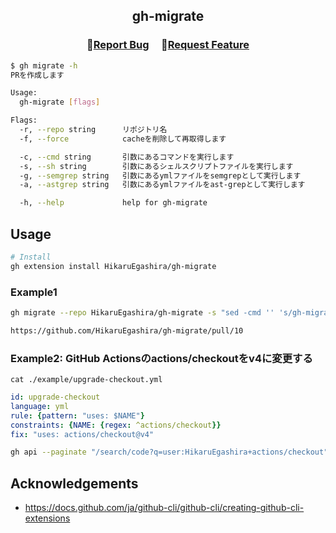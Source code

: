 <h2 align="center">
    <p align="center">gh-migrate</p>
</h2>

<h3 align="center">
🔹<a  href="https://github.com/HikaruEgashira/gh-migrate/issues">Report Bug</a> &nbsp; &nbsp;
🔹<a  href="https://github.com/HikaruEgashira/gh-migrate/issues">Request Feature</a>
</h3>

```bash
$ gh migrate -h
PRを作成します

Usage:
  gh-migrate [flags]

Flags:
  -r, --repo string      リポジトリ名
  -f, --force            cacheを削除して再取得します

  -c, --cmd string       引数にあるコマンドを実行します
  -s, --sh string        引数にあるシェルスクリプトファイルを実行します
  -g, --semgrep string   引数にあるymlファイルをsemgrepとして実行します
  -a, --astgrep string   引数にあるymlファイルをast-grepとして実行します

  -h, --help             help for gh-migrate
```

## Usage

```bash
# Install
gh extension install HikaruEgashira/gh-migrate
```

### Example1

```bash
gh migrate --repo HikaruEgashira/gh-migrate -s "sed -cmd '' 's/gh-migrate/gh-migrate2/g' README.md"

https://github.com/HikaruEgashira/gh-migrate/pull/10
```

### Example2: GitHub Actionsのactions/checkoutをv4に変更する

`cat ./example/upgrade-checkout.yml`

```yml
id: upgrade-checkout
language: yml
rule: {pattern: "uses: $NAME"}
constraints: {NAME: {regex: ^actions/checkout}}
fix: "uses: actions/checkout@v4"
```

```bash
gh api --paginate "/search/code?q=user:HikaruEgashira+actions/checkout" -q ".items.[].repository.name" | sort -u | xargs -I {} gh migrate --repo HikaruEgashira/{} --astgrep ./example/upgrade-checkout.yml
```

## Acknowledgements

- https://docs.github.com/ja/github-cli/github-cli/creating-github-cli-extensions
